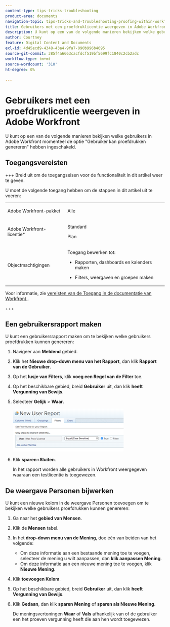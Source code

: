 ```yaml
---
content-type: tips-tricks-troubleshooting
product-area: documents
navigation-topic: tips-tricks-and-troubleshooting-proofing-within-workfront
title: Gebruikers met een proefdruklicentie weergeven in Adobe Workfront
description: U kunt op een van de volgende manieren bekijken welke gebruikers in Adobe Workfront momenteel de optie "Gebruiker kan proefdrukken genereren" hebben ingeschakeld.
author: Courtney
feature: Digital Content and Documents
exl-id: 4d45ecd9-4348-43a4-9fa7-090b996b4695
source-git-commit: 385f4a6663cacfdcf519bf5699fc1840c2cb2adc
workflow-type: tm+mt
source-wordcount: '310'
ht-degree: 0%

---
```


# Gebruikers met een proefdruklicentie weergeven in Adobe Workfront

U kunt op een van de volgende manieren bekijken welke gebruikers in Adobe Workfront momenteel de optie &quot;Gebruiker kan proefdrukken genereren&quot; hebben ingeschakeld.

## Toegangsvereisten

+++ Breid uit om de toegangseisen voor de functionaliteit in dit artikel weer te geven.

U moet de volgende toegang hebben om de stappen in dit artikel uit te voeren:

<table style="table-layout:auto"> 
 <col> 
 <col> 
 <tbody> 
  <tr> 
   <td role="rowheader">Adobe Workfront-pakket</td> 
   <td> <p>Alle</p> </td> 
  </tr> 
  <tr> 
   <td role="rowheader">Adobe Workfront-licentie*</td> 
   <td> 
   <p>Standard</p> 
   <p>Plan</p> </td> 
  </tr> 
  <tr> 
   <td role="rowheader">Objectmachtigingen</td> 
   <td> <p>Toegang bewerken tot:</p> 
    <ul> 
     <li> <p>Rapporten, dashboards en kalenders maken</p> </li> 
     <li> <p>Filters, weergaven en groepen maken</p> </li> 
    </ul> </td> 
  </tr> 
 </tbody> 
</table>

Voor informatie, zie [ vereisten van de Toegang in de documentatie van Workfront ](/help/quicksilver/administration-and-setup/add-users/access-levels-and-object-permissions/access-level-requirements-in-documentation.md).

+++

## Een gebruikersrapport maken

U kunt een gebruikersrapport maken om te bekijken welke gebruikers proefdrukken kunnen genereren:

1. Navigeer aan **Meldend** gebied.
1. Klik het **Nieuwe drop-down menu van het Rapport**, dan klik **Rapport van de Gebruiker**.

1. Op het **lusje van Filters**, klik **voeg een Regel van de Filter** toe.

1. Op het beschikbare gebied, breid **Gebruiker** uit, dan klik **heeft Vergunning van Bewijs**.

1. Selecteer **Gelijk** > **Waar**.

   ![ report_prooflicenses.png ](assets/report-prooflicenses-350x135.png)

1. Klik **sparen+Sluiten**.

   In het rapport worden alle gebruikers in Workfront weergegeven waaraan een testlicentie is toegewezen.

## De weergave Personen bijwerken

U kunt een nieuwe kolom in de weergave Personen toevoegen om te bekijken welke gebruikers proefdrukken kunnen genereren:

1. Ga naar het **gebied van Mensen**.
1. Klik de **Mensen** tabel.
1. In het **drop-down menu van de Mening**, doe één van beiden van het volgende:

   * Om deze informatie aan een bestaande mening toe te voegen, selecteer de mening u wilt aanpassen, dan **klik aanpassen Mening**.
   * Om deze informatie aan een nieuwe mening toe te voegen, klik **Nieuwe Mening**.

1. Klik **toevoegen Kolom**.
1. Op het beschikbare gebied, breid **Gebruiker** uit, dan klik **heeft Vergunning van Bewijs**.

1. Klik **Gedaan**, dan klik **sparen Mening** of **sparen als Nieuwe Mening**.

   De meningsvertoningen **Waar** of **Vals** afhankelijk van of de gebruiker een het proeven vergunning heeft die aan hen wordt toegewezen.
